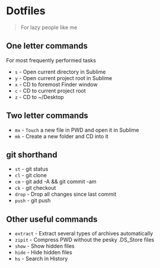 # Dotfiles
<!--{h1:.massive-header.-with-tagline}-->

> For lazy people like me

## One letter commands
For most frequently performed tasks
- `s` -  Open current directory in Sublime
- `y` - Open current project root in Sublime
- `x` - CD to foremost Finder window
- `c` - CD to current project root
- `z` - CD to ~/Desktop

## Two letter commands
- `mx` - `Touch` a new file in PWD and open it in Sublime
- `mk` - Create a new folder and CD into it

## git shorthand
- `st` - git status
- `cl` - git clone
- `cm` - git add -A && git commit -am
- `ck` - git checkout
- `drop` - Drop all changes since last commit
- `push` - git push

## Other useful commands
- `extract` - Extract several types of archives automatically
- `zipit` - Compress PWD without the pesky .DS_Store files
- `show` - Show hidden files
- `hide` - Hide hidden files
- `hs` - Search in History


